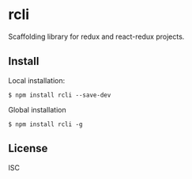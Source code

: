 # rcli

Scaffolding library for redux and react-redux projects.

## Install

Local installation:
```
$ npm install rcli --save-dev
```
Global installation
```
$ npm install rcli -g
```

## License

ISC